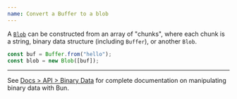 ```yaml
---
name: Convert a Buffer to a blob
---
```


A [`Blob`](https://developer.mozilla.org/en-US/docs/Web/API/Blob) can be constructed from an array of "chunks", where each chunk is a string, binary data structure (including `Buffer`), or another `Blob`.

```ts
const buf = Buffer.from("hello");
const blob = new Blob([buf]);
```

---

See [Docs > API > Binary Data](/docs/api/binary-data#conversion) for complete documentation on manipulating binary data with Bun.
